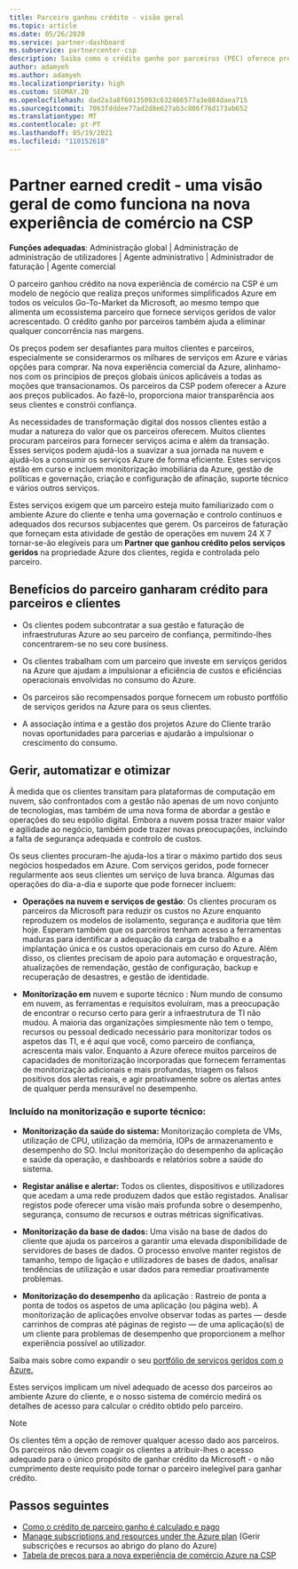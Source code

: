 ```yaml
---
title: Parceiro ganhou crédito - visão geral
ms.topic: article
ms.date: 05/26/2020
ms.service: partner-dashboard
ms.subservice: partnercenter-csp
description: Saiba como o crédito ganho por parceiros (PEC) oferece preços uniformes simplificados E serviços geridos de valor acrescentado, ajudando a eliminar a concorrência nas margens.
author: adamyeh
ms.author: adamyeh
ms.localizationpriority: high
ms.custom: SEOMAY.20
ms.openlocfilehash: dad2a3a8f60135093c632466577a3e884daea715
ms.sourcegitcommit: 7063fdddee77ad2d8e627ab3c806f76d173ab652
ms.translationtype: MT
ms.contentlocale: pt-PT
ms.lasthandoff: 05/19/2021
ms.locfileid: "110152618"
---
```

# <a name="partner-earned-credit---an-overview-of-how-it-works-in-the-new-commerce-experience-in-csp"></a>Partner earned credit - uma visão geral de como funciona na nova experiência de comércio na CSP

**Funções adequadas**: Administração global | Administração de administração de utilizadores | Agente administrativo | Administrador de faturação | Agente comercial

O parceiro ganhou crédito na nova experiência de comércio na CSP é um modelo de negócio que realiza preços uniformes simplificados Azure em todos os veículos Go-To-Market da Microsoft, ao mesmo tempo que alimenta um ecossistema parceiro que fornece serviços geridos de valor acrescentado. O crédito ganho por parceiros também ajuda a eliminar qualquer concorrência nas margens.

Os preços podem ser desafiantes para muitos clientes e parceiros, especialmente se considerarmos os milhares de serviços em Azure e várias opções para comprar. Na nova experiência comercial da Azure, alinhamo-nos com os princípios de preços globais únicos aplicáveis a todas as moções que transacionamos. Os parceiros da CSP podem oferecer a Azure aos preços publicados. Ao fazê-lo, proporciona maior transparência aos seus clientes e constrói confiança.

As necessidades de transformação digital dos nossos clientes estão a mudar a natureza do valor que os parceiros oferecem. Muitos clientes procuram parceiros para fornecer serviços acima e além da transação. Esses serviços podem ajudá-los a suavizar a sua jornada na nuvem e ajudá-los a consumir os serviços Azure de forma eficiente. Estes serviços estão em curso e incluem monitorização imobiliária da Azure, gestão de políticas e governação, criação e configuração de afinação, suporte técnico e vários outros serviços. 

Estes serviços exigem que um parceiro esteja muito familiarizado com o ambiente Azure do cliente e tenha uma governação e controlo contínuos e adequados dos recursos subjacentes que gerem. Os parceiros de faturação que forneçam esta atividade de gestão de operações em nuvem 24 X 7 tornar-se-ão elegíveis para um **Partner que ganhou crédito pelos serviços geridos** na propriedade Azure dos clientes, regida e controlada pelo parceiro.


## <a name="benefits-of-the-partner-earned-credit-for-partners-and-customers"></a>Benefícios do parceiro ganharam crédito para parceiros e clientes

- Os clientes podem subcontratar a sua gestão e faturação de infraestruturas Azure ao seu parceiro de confiança, permitindo-lhes concentrarem-se no seu core business.

- Os clientes trabalham com um parceiro que investe em serviços geridos na Azure que ajudam a impulsionar a eficiência de custos e eficiências operacionais envolvidas no consumo do Azure.

- Os parceiros são recompensados porque fornecem um robusto portfólio de serviços geridos na Azure para os seus clientes.  

- A associação íntima e a gestão dos projetos Azure do Cliente trarão novas oportunidades para parcerias e ajudarão a impulsionar o crescimento do consumo. 

## <a name="manage-automate-and-optimize"></a>Gerir, automatizar e otimizar

À medida que os clientes transitam para plataformas de computação em nuvem, são confrontados com a gestão não apenas de um novo conjunto de tecnologias, mas também de uma nova forma de abordar a gestão e operações do seu espólio digital. Embora a nuvem possa trazer maior valor e agilidade ao negócio, também pode trazer novas preocupações, incluindo a falta de segurança adequada e controlo de custos. 

Os seus clientes procuram-lhe ajuda-los a tirar o máximo partido dos seus negócios hospedados em Azure. Com serviços geridos, pode fornecer regularmente aos seus clientes um serviço de luva branca. Algumas das operações do dia-a-dia e suporte que pode fornecer incluem:

- **Operações na nuvem e serviços de gestão**: Os clientes procuram os parceiros da Microsoft para reduzir os custos no Azure enquanto reproduzem os modelos de isolamento, segurança e auditoria que têm hoje. Esperam também que os parceiros tenham acesso a ferramentas maduras para identificar a adequação da carga de trabalho e a implantação única e os custos operacionais em curso do Azure. Além disso, os clientes precisam de apoio para automação e orquestração, atualizações de remendação, gestão de configuração, backup e recuperação de desastres, e gestão de identidade. 

- **Monitorização em** nuvem e suporte técnico : Num mundo de consumo em nuvem, as ferramentas e requisitos evoluíram, mas a preocupação de encontrar o recurso certo para gerir a infraestrutura de TI não mudou. A maioria das organizações simplesmente não tem o tempo, recursos ou pessoal dedicado necessário para monitorizar todos os aspetos das TI, e é aqui que você, como parceiro de confiança, acrescenta mais valor. Enquanto a Azure oferece muitos parceiros de capacidades de monitorização incorporadas que fornecem ferramentas de monitorização adicionais e mais profundas, triagem os falsos positivos dos alertas reais, e agir proativamente sobre os alertas antes de qualquer perda mensurável no desempenho. 


### <a name="included-in-monitoring-and-technical-support"></a>Incluído na monitorização e suporte técnico:

- **Monitorização da saúde do sistema:** Monitorização completa de VMs, utilização de CPU, utilização da memória, IOPs de armazenamento e desempenho do SO. Inclui monitorização do desempenho da aplicação e saúde da operação, e dashboards e relatórios sobre a saúde do sistema.

- **Registar análise e alertar:** Todos os clientes, dispositivos e utilizadores que acedam a uma rede produzem dados que estão registados. Analisar registos pode oferecer uma visão mais profunda sobre o desempenho, segurança, consumo de recursos e outras métricas significativas.

- **Monitorização da base de dados:** Uma visão na base de dados do cliente que ajuda os parceiros a garantir uma elevada disponibilidade de servidores de bases de dados. O processo envolve manter registos de tamanho, tempo de ligação e utilizadores de bases de dados, analisar tendências de utilização e usar dados para remediar proativamente problemas.

- **Monitorização do desempenho** da aplicação : Rastreio de ponta a ponta de todos os aspetos de uma aplicação (ou página web). A monitorização de aplicações envolve observar todas as partes — desde carrinhos de compras até páginas de registo — de uma aplicação(s) de um cliente para problemas de desempenho que proporcionem a melhor experiência possível ao utilizador.

Saiba mais sobre como expandir o seu [portfólio de serviços geridos com o Azure.](https://partner.microsoft.com/campaigns/cloud-playbooks-thank-you)

Estes serviços implicam um nível adequado de acesso dos parceiros ao ambiente Azure do cliente, e o nosso sistema de comércio medirá os detalhes de acesso para calcular o crédito obtido pelo parceiro.  

>[!Note]
>Os clientes têm a opção de remover qualquer acesso dado aos parceiros. Os parceiros não devem coagir os clientes a atribuir-lhes o acesso adequado para o único propósito de ganhar crédito da Microsoft - o não cumprimento deste requisito pode tornar o parceiro inelegível para ganhar crédito.

## <a name="next-steps"></a>Passos seguintes

- [Como o crédito de parceiro ganho é calculado e pago](partner-earned-credit-explanation.md)
- [Manage subscriptions and resources under the Azure plan](azure-plan-manage.md) (Gerir subscrições e recursos ao abrigo do plano do Azure)
- [Tabela de preços para a nova experiência de comércio Azure na CSP](azure-plan-price-list.md)